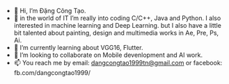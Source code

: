 - 👋 Hi, I’m Đặng Công Tạo.
- 👀 in the world of IT I’m really into coding C/C++, Java and Python. I also interested in machine learning and Deep Learning.
      but I also have a little bit talented about painting, design and multimedia works in Ae, Pre, Ps, Ai.
- 🌱 I’m currently learning about VGG16, Flutter.
- 💞️ I’m looking to collaborate on Mobile devenlopment and AI work.
- 📫 You reach me by email: dangcongtao1999tn@gmail.com or facebook: fb.com/dangcongtao1999/

<!---
dangcongtao/dangcongtao is a ✨ special ✨ repository because its `README.md` (this file) appears on your GitHub profile.
You can click the Preview link to take a look at your changes.
--->
